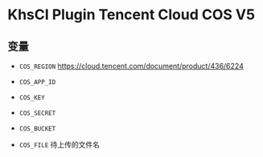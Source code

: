 # KhsCI Plugin Tencent Cloud COS V5

## 变量

* `COS_REGION` https://cloud.tencent.com/document/product/436/6224

* `COS_APP_ID`

* `COS_KEY`

* `COS_SECRET`

* `COS_BUCKET`

* `COS_FILE` 待上传的文件名
